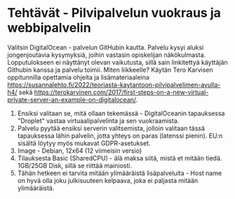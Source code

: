 # Tehtävät - Pilvipalvelun vuokraus ja webbipalvelin

Valitsin DigitalOcean - palvelun GitHubin kautta. Palvelu kysyi aluksi jongenjoutavia kysymyksiä, joihin vastasin opiskelijan näkökulmasta. 
Lopputulokseen ei näyttänyt olevan vaikutusta, sillä sain linkitettyä käyttäjän Githubin kanssa ja palvelu toimii.
Miten liikkeelle?
Käytän Tero Karvisen oppitunnilla opettamia ohjeita ja lisämateriaaleina https://susannalehto.fi/2022/teoriasta-kaytantoon-pilvipalvelimen-avulla-h4/ sekä https://terokarvinen.com/2017/first-steps-on-a-new-virtual-private-server-an-example-on-digitalocean/.
1. Ensiksi valitaan se, mitä ollaan tekemässä - DigitalOceanin tapauksessa "Droplet" vastaa virtuaalipalvelinta ja sen vuokraamista.
2. Palvelu pyytää ensiksi serverin valitsemista, jolloin valitaan tässä tapauksessa lähin palvelin, jotta yhteys on paras (latenssi pienin). EU:n sisältä löytyy myös mukavat GDPR-asetukset.
3. Image - Debian, 12x64 (12 viimeisin versio)
4. Tilauksesta Basic (SharedCPU) - älä maksa siitä, mistä et mitään tiedä. 1GB/25GB Disk, sillä se riittää mainiosti.
5. Tähän hetkeen ei tarvita mitään ylimääräistä lisäpalveluita - Host name on hyvä olla joku julkisuuteen kelpaava, joka ei paljasta mitään ylimääräistä.
